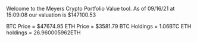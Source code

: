 Welcome to the Meyers Crypto Portfolio Value tool. 
As of 09/16/21 at 15:09:08 our valuation is $147100.53 

BTC Price = $47674.95
 ETH Price = $3581.79
BTC Holdings = 1.06BTC
 ETH holdings = 26.960005962ETH 
